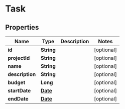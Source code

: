 
# Task

## Properties
Name | Type | Description | Notes
------------ | ------------- | ------------- | -------------
**id** | **String** |  |  [optional]
**projectId** | **String** |  |  [optional]
**name** | **String** |  |  [optional]
**description** | **String** |  |  [optional]
**budget** | **Long** |  |  [optional]
**startDate** | [**Date**](Date.md) |  |  [optional]
**endDate** | [**Date**](Date.md) |  |  [optional]




